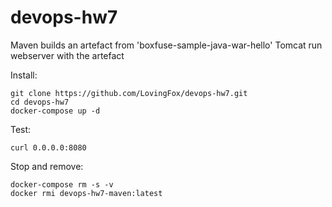 # devops-hw7

Maven builds an artefact from 'boxfuse-sample-java-war-hello'
Tomcat run webserver with the artefact

Install:

    git clone https://github.com/LovingFox/devops-hw7.git
    cd devops-hw7
    docker-compose up -d 

Test:

    curl 0.0.0.0:8080

 Stop and remove:

    docker-compose rm -s -v
    docker rmi devops-hw7-maven:latest


